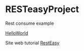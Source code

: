 # RESTeasyProject

Rest consume example

[HelloWorld](http://localhost:8080/rest-helloworld/MyRootService/helloworld)

Site web tutorial
[RestEasy](http://buraktas.com/resteasy-example-without-using-a-web-xml/)
